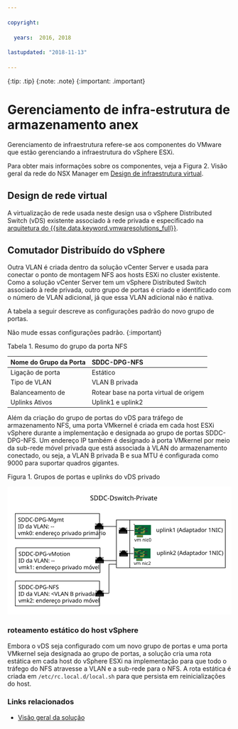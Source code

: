 ```yaml
---

copyright:

  years:  2016, 2018

lastupdated: "2018-11-13"

---
```


{:tip: .tip}
{:note: .note}
{:important: .important}

# Gerenciamento de infra-estrutura de armazenamento anex

Gerenciamento de infraestrutura refere-se aos componentes do VMware que estão gerenciando a infraestrutura do vSphere ESXi.

Para obter mais informações sobre os componentes, veja a Figura 2. Visão geral da rede do NSX Manager em [Design de infraestrutura virtual](../solution/design_virtualinfrastructure.html).

## Design de rede virtual

A virtualização de rede usada neste design usa o vSphere Distributed Switch (vDS) existente associado à rede privada e especificado na [arquitetura do {{site.data.keyword.vmwaresolutions_full}}](../solution/solution_overview.html).

## Comutador Distribuído do vSphere

Outra VLAN é criada dentro da solução vCenter Server e usada para conectar o ponto de montagem NFS aos hosts ESXi no cluster existente. Como a solução vCenter Server tem um vSphere Distributed Switch associado à rede privada, outro grupo de portas é criado e identificado com o número de VLAN adicional, já que essa VLAN adicional não é nativa.

A tabela a seguir descreve as configurações padrão do novo grupo de portas.

Não mude essas configurações padrão.
{:important}

Tabela 1. Resumo do grupo da porta NFS

| Nome do Grupo da Porta | SDDC-DPG-NFS |
|:--------------- |:------------ |
| Ligação de porta | Estático |
| Tipo de VLAN | VLAN B privada |
| Balanceamento de | Rotear base na porta virtual de origem |
| Uplinks Ativos | Uplink1 e uplink2 |

Além da criação do grupo de portas do vDS para tráfego de armazenamento NFS, uma porta VMkernel é criada em cada host ESXi vSphere durante a implementação e designada ao grupo de portas SDDC-DPG-NFS. Um endereço IP também é designado à porta VMkernel por meio da sub-rede móvel privada que está associada à VLAN do armazenamento conectado, ou seja, a VLAN B privada B e sua MTU é configurada como 9000 para suportar quadros gigantes.

Figura 1. Grupos de portas e uplinks do vDS privado

![Grupos de portas e uplinks do vDS privado](private_vds_portgroups_and_uplinks.svg "Grupos de portas e uplinks do vDS privado")

### roteamento estático do host vSphere

Embora o vDS seja configurado com um novo grupo de portas e uma porta VMkernel seja designada ao grupo de portas, a solução cria uma rota estática em cada host do vSphere ESXi na implementação para que todo o tráfego do NFS atravesse a VLAN e a sub-rede para o NFS. A rota estática é criada em `/etc/rc.local.d/local.sh` para que persista em reinicializações do host.

### Links relacionados

* [ Visão geral da solução ](../solution/solution_overview.html)
